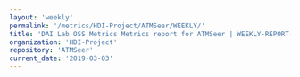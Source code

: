 ```yaml
---
layout: 'weekly'
permalink: '/metrics/HDI-Project/ATMSeer/WEEKLY/'
title: 'DAI Lab OSS Metrics Metrics report for ATMSeer | WEEKLY-REPORT-2019-03-03'
organization: 'HDI-Project'
repository: 'ATMSeer'
current_date: '2019-03-03'
---
```

